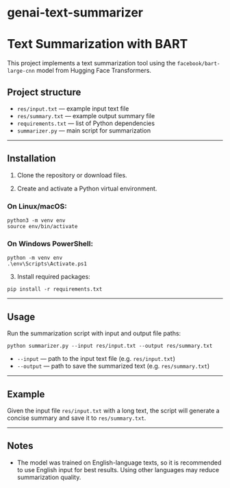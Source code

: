 # genai-text-summarizer
# Text Summarization with BART

This project implements a text summarization tool using the `facebook/bart-large-cnn` model from Hugging Face Transformers.

## Project structure

- `res/input.txt` — example input text file
- `res/summary.txt` — example output summary file
- `requirements.txt` — list of Python dependencies
- `summarizer.py` — main script for summarization

---

## Installation

1. Clone the repository or download files.

2. Create and activate a Python virtual environment.

### On Linux/macOS:

```
python3 -m venv env
source env/bin/activate
```

### On Windows PowerShell:

```
python -m venv env
.\env\Scripts\Activate.ps1
```

3. Install required packages:

```
pip install -r requirements.txt
```

---

## Usage

Run the summarization script with input and output file paths:

```
python summarizer.py --input res/input.txt --output res/summary.txt
```

- `--input` — path to the input text file (e.g. `res/input.txt`)
- `--output` — path to save the summarized text (e.g. `res/summary.txt`)

---

## Example

Given the input file `res/input.txt` with a long text, the script will generate a concise summary and save it to `res/summary.txt`.

---


## Notes

- The model was trained on English-language texts, so it is recommended to use English input for best results. Using other languages may reduce summarization quality.
